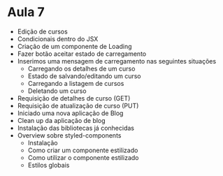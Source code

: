 # Aula 7

- Edição de cursos
- Condicionais dentro do JSX
- Criação de um componente de Loading
- Fazer botão aceitar estado de carregamento
- Inserimos uma mensagem de carregamento nas seguintes situações
  - Carregando os detalhes de um curso
  - Estado de salvando/editando um curso
  - Carregando a listagem de cursos
  - Deletando um curso
- Requisição de detalhes de curso (GET)
- Requisição de atualização de curso (PUT)
- Iniciado uma nova aplicação de Blog
- Clean up da aplicação de blog
- Instalação das bibliotecas já conhecidas
- Overview sobre styled-components
  - Instalação
  - Como criar um componente estilizado
  - Como utilizar o componente estilizado
  - Estilos globais
